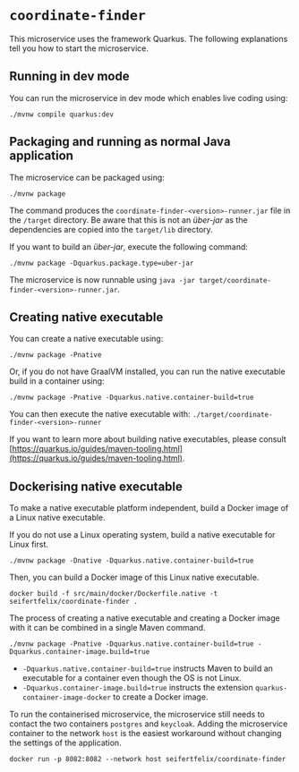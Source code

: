 # `coordinate-finder`

This microservice uses the framework Quarkus. The following explanations tell you how to start the microservice.

## Running in dev mode

You can run the microservice in dev mode which enables live coding using:

```shell script
./mvnw compile quarkus:dev
```

## Packaging and running as normal Java application

The microservice can be packaged using:

```shell script
./mvnw package
```

The command produces the `coordinate-finder-<version>-runner.jar` file in the `/target` directory. Be aware that this is 
not an _über-jar_ as the dependencies are copied into the `target/lib` directory.

If you want to build an _über-jar_, execute the following command:

```shell script
./mvnw package -Dquarkus.package.type=uber-jar
```

The microservice is now runnable using `java -jar target/coordinate-finder-<version>-runner.jar`.

## Creating native executable

You can create a native executable using:

```shell script
./mvnw package -Pnative
```

Or, if you do not have GraalVM installed, you can run the native executable build in a container using:

```shell script
./mvnw package -Pnative -Dquarkus.native.container-build=true
```

You can then execute the native executable with: `./target/coordinate-finder-<version>-runner`

If you want to learn more about building native executables, please consult 
[https://quarkus.io/guides/maven-tooling.html](https://quarkus.io/guides/maven-tooling.html).

## Dockerising native executable

To make a native executable platform independent, build a Docker image of a Linux native executable.

If you do not use a Linux operating system, build a native executable for Linux first.

```shell
./mvnw package -Dnative -Dquarkus.native.container-build=true
```

Then, you can build a Docker image of this Linux native executable.

```shell
docker build -f src/main/docker/Dockerfile.native -t seifertfelix/coordinate-finder .
```

The process of creating a native executable and creating a Docker image with it can be combined in a single Maven 
command.

```shell
./mvnw package -Pnative -Dquarkus.native.container-build=true -Dquarkus.container-image.build=true
```

* `-Dquarkus.native.container-build=true` instructs Maven to build an executable for a container even though the OS is 
  not Linux.
* `-Dquarkus.container-image.build=true` instructs the extension `quarkus-container-image-docker` to create a Docker 
  image.

To run the containerised microservice, the microservice still needs to contact the two containers `postgres` and 
`keycloak`. Adding the microservice container to the network `host` is the easiest workaround without changing the 
settings of the application.

```shell
docker run -p 8082:8082 --network host seifertfelix/coordinate-finder
```
